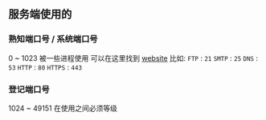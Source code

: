 ##  服务端使用的
###   熟知端口号 / 系统端口号 
0 ~ 1023
被一些进程使用
可以在这里找到 [website](www.iana.org) 
比如:
`FTP` : `21` 
`SMTP` : `25` 
`DNS` : `53` 
`HTTP` : `80` 
`HTTPS` : `443` 



###   登记端口号 
1024 ~ 49151
在使用之间必须等级
